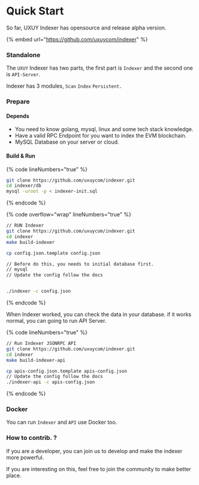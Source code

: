 # Quick Start

So far, UXUY Indexer has opensource and release alpha version.



{% embed url="https://github.com/uxuycom/indexer" %}

### Standalone

The `UXUY` Indexer has two parts, the first part is `Indexer` and the second one is `API-Server`.&#x20;

Indexer has 3 modules, `Scan` `Index` `Persistent.`

### Prepare

#### Depends

* You need to know golang, mysql, linux and some tech stack knowledge.
* Have a valid RPC Endpoint for you want to index the EVM blockchain.
* MySQL Database on your server or cloud.

#### Build & Run

{% code lineNumbers="true" %}
```bash
git clone https://github.com/uxuycom/indexer.git
cd indexer/db
mysql -uroot -p < indexer-init.sql
```
{% endcode %}

{% code overflow="wrap" lineNumbers="true" %}
```bash
// RUN Indexer
git clone https://github.com/uxuycom/indexer.git
cd indexer
make build-indexer

cp config.json.template config.json

// Before do this, you needs to initial database first.
// mysql 
// Update the config follow the docs


./indexer -c config.json
```
{% endcode %}

When Indexer worked, you can check the data in your database. if it works normal, you can going to run API Server.

{% code lineNumbers="true" %}
```bash
// Run Indexer JSONRPC API
git clone https://github.com/uxuycom/indexer.git
cd indexer
make build-indexer-api

cp apis-config.json.template apis-config.json
// Update the config follow the docs
./indexer-api -c apis-config.json
```
{% endcode %}

### Docker

You can run `Indexer` and `API` use Docker too.



### How to contrib. ?

If you are a developer, you can join us to develop and make the indexer more powerful.

If you are interesting on this, feel free to join the community to make better place.

